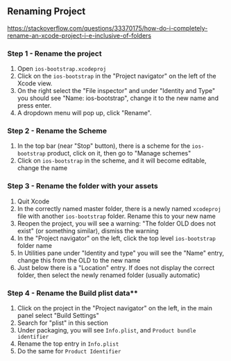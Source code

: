 ## Renaming Project

https://stackoverflow.com/questions/33370175/how-do-i-completely-rename-an-xcode-project-i-e-inclusive-of-folders

### Step 1 - Rename the project

1. Open `ios-bootstrap.xcodeproj`
1. Click on the `ios-bootstrap` in the "Project navigator" on the left of the Xcode view.
1. On the right select the "File inspector" and under "Identity and Type" you should see "Name: ios-bootstrap", change it to the new name and press enter.
1. A dropdown menu will pop up, click "Rename".

### Step 2 - Rename the Scheme

1. In the top bar (near "Stop" button), there is a scheme for the `ios-bootstrap` product, click on it, then go to "Manage schemes"
2. Click on `ios-bootstrap` in the scheme, and it will become editable, change the name

### Step 3 - Rename the folder with your assets

1. Quit Xcode
2. In the correctly named master folder, there is a newly named `xcodeproj` file with another `ios-bootstrap` folder. Rename this to your new name
3. Reopen the project, you will see a warning: "The folder OLD does not exist" (or something similar), dismiss the warning
4. In the "Project navigator" on the left, click the top level `ios-bootstrap` folder name
5. In Utilities pane under "Identity and type" you will see the "Name" entry, change this from the OLD to the new name
6. Just below there is a "Location" entry. If does not display the correct folder, then select the newly renamed folder (usually automatic)

### Step 4 - Rename the Build plist data\*\*

1. Click on the project in the "Project navigator" on the left, in the main panel select "Build Settings"
2. Search for "plist" in this section
3. Under packaging, you will see `Info.plist`, and `Product bundle identifier`
4. Rename the top entry in `Info.plist`
5. Do the same for `Product Identifier`
